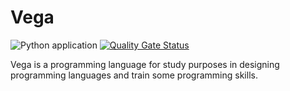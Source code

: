 Vega
====

![Python application](https://github.com/philippwiesner/vega/workflows/Python%20application/badge.svg)
[![Quality Gate Status](https://sonarcloud.io/api/project_badges/measure?project=philippwiesner_vega&metric=alert_status)](https://sonarcloud.io/dashboard?id=philippwiesner_vega)

Vega is a programming language for study purposes in designing programming languages
and train some programming skills.
